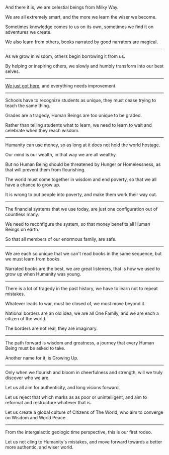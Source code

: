 And there it is,
we are celestial beings from Milky Way.

We are all extremely smart,
and the more we learn the wiser we become.

Sometimes knowledge comes to us on its own,
sometimes we find it on adventures we create.

We also learn from others,
books narrated by good narrators are magical.

---

As we grow in wisdom,
others begin borrowing it from us.

By helping or inspiring others,
we slowly and humbly transform into our best selves.

---

[We just got here][1],
and everything needs improvement.

---

Schools have to recognize students as unique,
they must cease trying to teach the same thing.

Grades are a tragedy,
Human Beings are too unique to be graded.

Rather than telling students what to learn,
we need to learn to wait and celebrate when they reach wisdom.

---

Humanity can use money,
so as long at it does not hold the world hostage.

Our mind is our wealth,
in that way we are all wealthy.

But no Human Being should be threatened by Hunger or Homelessness,
as that will prevent them from flourishing.

The world must come together in wisdom and end poverty,
so that we all have a chance to grow up.

It is wrong to put people into poverty,
and make them work their way out.

---

The financial systems that we use today,
are just one configuration out of countless many.

We need to reconfigure the system,
so that money benefits all Human Beings on earth.

So that all members of our enormous family,
are safe.

---

We are each so unique that we can't read books in the same sequence,
but we must learn from books.

Narrated books are the best,
we are great listeners, that is how we used to grow up when Humanity was young.

---

There is a lot of tragedy in the past history,
we have to learn not to repeat mistakes.

Whatever leads to war,
must be closed of, we must move beyond it.

National borders are an old idea,
we are all One Family, and we are each a citizen of the world.

The borders are not real,
they are imaginary.

---

The path forward is wisdom and greatness,
a journey that every Human Being must be asked to take.

Another name for it,
is Growing Up.

---

Only when we flourish and bloom in cheerfulness and strength,
will we truly discover who we are.

Let us all aim for authenticity,
and long visions forward.

Let us reject that which marks as as poor or unintelligent,
and aim to reformat and restructure whatever that is.

Let us create a global culture of Citizens of The World,
who aim to converge on Wisdom and World Peace.

---

From the intergalactic geologic time perspective,
this is our first rodeo.

Let us not cling to Humanity's mistakes,
and move forward towards a better more authentic, and wiser world.



[1]: https://www.youtube.com/watch?v=R58LlPh2VJs
